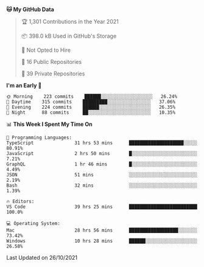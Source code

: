 <!--START_SECTION:waka-->
**🐱 My GitHub Data** 

> 🏆 1,301 Contributions in the Year 2021
 > 
> 📦 398.0 kB Used in GitHub's Storage 
 > 
> 🚫 Not Opted to Hire
 > 
> 📜 16 Public Repositories 
 > 
> 🔑 39 Private Repositories  
 > 
**I'm an Early 🐤** 

```text
🌞 Morning    223 commits    ██████░░░░░░░░░░░░░░░░░░░   26.24% 
🌆 Daytime    315 commits    █████████░░░░░░░░░░░░░░░░   37.06% 
🌃 Evening    224 commits    ██████░░░░░░░░░░░░░░░░░░░   26.35% 
🌙 Night      88 commits     ██░░░░░░░░░░░░░░░░░░░░░░░   10.35%

```


📊 **This Week I Spent My Time On** 

```text
💬 Programming Languages: 
TypeScript               31 hrs 53 mins      ████████████████████░░░░░   80.91% 
JavaScript               2 hrs 50 mins       █░░░░░░░░░░░░░░░░░░░░░░░░   7.21% 
GraphQL                  1 hr 46 mins        █░░░░░░░░░░░░░░░░░░░░░░░░   4.49% 
JSON                     51 mins             ░░░░░░░░░░░░░░░░░░░░░░░░░   2.19% 
Bash                     32 mins             ░░░░░░░░░░░░░░░░░░░░░░░░░   1.39%

🔥 Editors: 
VS Code                  39 hrs 25 mins      █████████████████████████   100.0%

💻 Operating System: 
Mac                      28 hrs 56 mins      ██████████████████░░░░░░░   73.42% 
Windows                  10 hrs 28 mins      ██████░░░░░░░░░░░░░░░░░░░   26.58%

```


 Last Updated on 26/10/2021
<!--END_SECTION:waka-->

